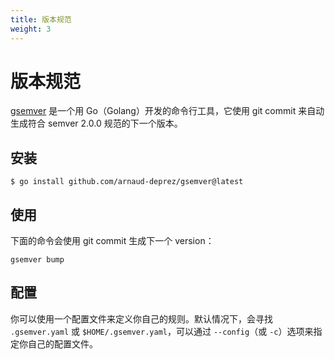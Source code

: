 ```yaml
---
title: 版本规范
weight: 3
---
```


# 版本规范

[gsemver](https://github.com/arnaud-deprez/gsemver) 是一个用 Go（Golang）开发的命令行工具，它使用 git commit 来自动生成符合 semver 2.0.0 规范的下一个版本。

## 安装

```
$ go install github.com/arnaud-deprez/gsemver@latest
```

## 使用

下面的命令会使用 git commit 生成下一个 version：
```
gsemver bump
```

## 配置

你可以使用一个配置文件来定义你自己的规则。默认情况下，会寻找 `.gsemver.yaml` 或 `$HOME/.gsemver.yaml`，可以通过 `--config`（或 `-c`）选项来指定你自己的配置文件。
